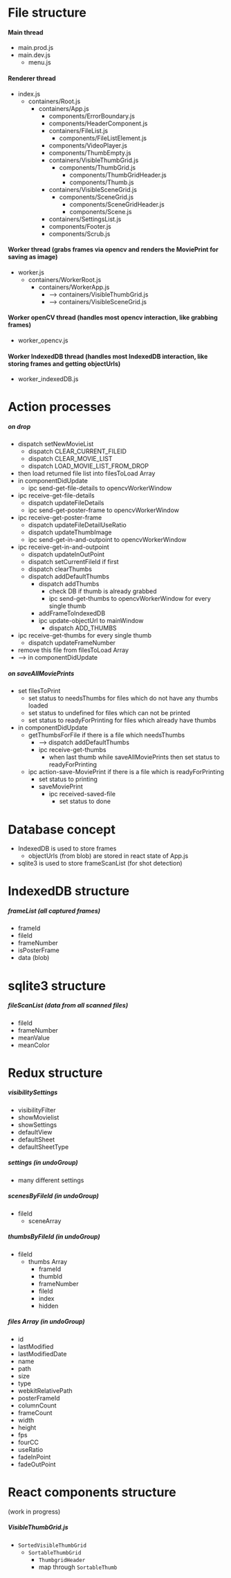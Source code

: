 # File structure
#### Main thread
* main.prod.js
* main.dev.js
	* menu.js


#### Renderer thread
* index.js
	* containers/Root.js
		* containers/App.js
			* components/ErrorBoundary.js
			* components/HeaderComponent.js
			* containers/FileList.js
				* components/FileListElement.js
			* components/VideoPlayer.js
			* components/ThumbEmpty.js
			* containers/VisibleThumbGrid.js
				* components/ThumbGrid.js
					* components/ThumbGridHeader.js
					* components/Thumb.js
			* containers/VisibleSceneGrid.js
				* components/SceneGrid.js
					* components/SceneGridHeader.js
					* components/Scene.js
			* containers/SettingsList.js
			* components/Footer.js
			* components/Scrub.js


#### Worker thread (grabs frames via opencv and renders the MoviePrint for saving as image)
* worker.js
	* containers/WorkerRoot.js
		* containers/WorkerApp.js
		   * --> containers/VisibleThumbGrid.js
		   * --> containers/VisibleSceneGrid.js


#### Worker openCV thread (handles most opencv interaction, like grabbing frames)
* worker_opencv.js

#### Worker IndexedDB thread (handles most IndexedDB interaction, like storing frames and getting objectUrls)
* worker_indexedDB.js


# Action processes
##### on drop
* dispatch setNewMovieList
	* dispatch CLEAR_CURRENT_FILEID
	* dispatch CLEAR_MOVIE_LIST
	* dispatch LOAD_MOVIE_LIST_FROM_DROP
* then load returned file list into filesToLoad Array
* in componentDidUpdate
	* ipc send-get-file-details to opencvWorkerWindow
* ipc receive-get-file-details
	* dispatch updateFileDetails
	* ipc send-get-poster-frame to opencvWorkerWindow
* ipc receive-get-poster-frame
	* dispatch updateFileDetailUseRatio
	* dispatch updateThumbImage
	* ipc send-get-in-and-outpoint to opencvWorkerWindow
* ipc receive-get-in-and-outpoint
	* dispatch updateInOutPoint
	* dispatch setCurrentFileId if first
	* dispatch clearThumbs
	* dispatch addDefaultThumbs
		* dispatch addThumbs
			* check DB if thumb is already grabbed
			* ipc send-get-thumbs to opencvWorkerWindow for every single thumb
        * addFrameToIndexedDB
        * ipc update-objectUrl to mainWindow
			* dispatch ADD_THUMBS
* ipc receive-get-thumbs for every single thumb
	* dispatch updateFrameNumber
* remove this file from filesToLoad Array
* --> in componentDidUpdate

##### on saveAllMoviePrints
* set filesToPrint
  * set status to needsThumbs for files which do not have any thumbs loaded
  * set status to undefined for files which can not be printed
  * set status to readyForPrinting for files which already have thumbs
* in componentDidUpdate
  * getThumbsForFile if there is a file which needsThumbs
  	* --> dispatch addDefaultThumbs
    * ipc receive-get-thumbs
      * when last thumb while saveAllMoviePrints then set status to readyForPrinting
  * ipc action-save-MoviePrint if there is a file which is readyForPrinting
    * set status to printing
    * saveMoviePrint
      * ipc received-saved-file
        * set status to done

# Database concept
* IndexedDB is used to store frames
  * objectUrls (from blob) are stored in react state of App.js
* sqlite3 is used to store frameScanList (for shot detection)


# IndexedDB structure
##### frameList (all captured frames)
* frameId
* fileId
* frameNumber
* isPosterFrame
* data (blob)

# sqlite3 structure
##### fileScanList (data from all scanned files)
* fileId
* frameNumber
* meanValue
* meanColor

# Redux structure
##### visibilitySettings
* visibilityFilter
* showMovielist
* showSettings
* defaultView
* defaultSheet
* defaultSheetType

##### settings (in undoGroup)
* many different settings

##### scenesByFileId (in undoGroup)
* fileId
  * sceneArray

##### thumbsByFileId (in undoGroup)
* fileId
  * thumbs Array
    * frameId
    * thumbId
    * frameNumber
    * fileId
    * index
    * hidden

##### files Array (in undoGroup)
  * id
  * lastModified
  * lastModifiedDate
  * name
  * path
  * size
  * type
  * webkitRelativePath
  * posterFrameId
  * columnCount
  * frameCount
  * width
  * height
  * fps
  * fourCC
  * useRatio
  * fadeInPoint
  * fadeOutPoint


# React components structure
(work in progress)
##### VisibleThumbGrid.js
* `SortedVisibleThumbGrid`
	* `SortableThumbGrid`
		* `ThumbgridHeader`
		* map through `SortableThumb`
